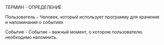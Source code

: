 ТЕРМИН - ОПРЕДЕЛЕНИЕ

Пользователь - 	Человек, который использует программу для хранения и напоминания о событиях

Событие -   	Событие – важный момент, о котором пользователю необходимо напомнить.
